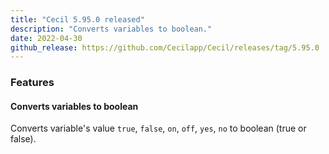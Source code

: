 ```yaml
---
title: "Cecil 5.95.0 released"
description: "Converts variables to boolean."
date: 2022-04-30
github_release: https://github.com/Cecilapp/Cecil/releases/tag/5.95.0
---
```

### Features

#### Converts variables to boolean

Converts variable's value `true`, `false`, `on`, `off`, `yes`, `no` to boolean (true or false).

